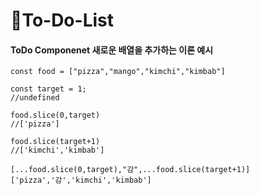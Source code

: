 # 🚀To-Do-List

#### ToDo Componenet 새로운 배열을 추가하는 이론 예시
```
const food = ["pizza","mango","kimchi","kimbab"]

const target = 1;
//undefined

food.slice(0,target)
//['pizza']

food.slice(target+1)
//['kimchi','kimbab']

[...food.slice(0,target),"감",...food.slice(target+1)]
['pizza','감','kimchi','kimbab']

```
